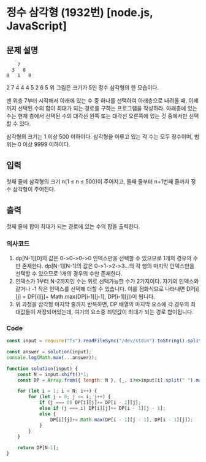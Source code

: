 # 정수 삼각형 (1932번) [node.js, JavaScript] 

## 문제 설명
        7
      3   8
    8   1   0
  2   7   4   4
4   5   2   6   5
위 그림은 크기가 5인 정수 삼각형의 한 모습이다.

맨 위층 7부터 시작해서 아래에 있는 수 중 하나를 선택하여 아래층으로 내려올 때, 이제까지 선택된 수의 합이 최대가 되는 경로를 구하는 프로그램을 작성하라. 아래층에 있는 수는 현재 층에서 선택된 수의 대각선 왼쪽 또는 대각선 오른쪽에 있는 것 중에서만 선택할 수 있다.

삼각형의 크기는 1 이상 500 이하이다. 삼각형을 이루고 있는 각 수는 모두 정수이며, 범위는 0 이상 9999 이하이다.

## 입력
첫째 줄에 삼각형의 크기 n(1 ≤ n ≤ 500)이 주어지고, 둘째 줄부터 n+1번째 줄까지 정수 삼각형이 주어진다.

## 출력
첫째 줄에 합이 최대가 되는 경로에 있는 수의 합을 출력한다.

### 의사코드 
1. dp[N-1][0]의 값은 0->0->0->0 인덱스만을 선택할 수 있으므로 1개의 경우의 수만 존재한다.
dp[N-1][N-1]의 값은 0->1->2->3...의 각 행의 마지막 인덱스만을 선택할 수 있으므로 1개의 경우의 수만 존재한다.
2. 인덱스가 1부터 N-2까지인 수는 위로 선택가능한 수가 2가지이다. 자기의 인덱스와 같거나 -1 작은 인덱스를 선택해 더할 수 있습니다. 이를 점화식으로 나타내면 DP[i][j] = DP[i][j]+ Math.max(DP[i-1][j-1], DP[i-1][j])이 됩니다.
3. 위 과정을 삼각형 마지막 줄까지 반복하면, DP 배열의 마지막 요소에 각 경우의 최대값들이 저장되어있는데, 여기의 요소중 최댓값이 최대가 되는 경로 합이됩니다.

### Code
```js
const input = require("fs").readFileSync("/dev/stdin").toString().split("\n"); 

const answer = solution(input);
console.log(Math.max(...answer));

function solution(input) {
    const N = input.shift()*1;
    const DP = Array.from({ length: N }, (_, i)=>input[i].split(" ").map(Number));

    for (let i = 1; i < N; i++) {
        for (let j = 0; j <= i; j++) {
            if (j === 0) DP[i][j]+= DP[i - 1][j];
            else if (j === i) DP[i][j]+= DP[i - 1][j - 1];
            else {
                DP[i][j]+= Math.max(DP[i - 1][j - 1], DP[i - 1][j]);
            }
        }
    }

    return DP[N-1];
}
```